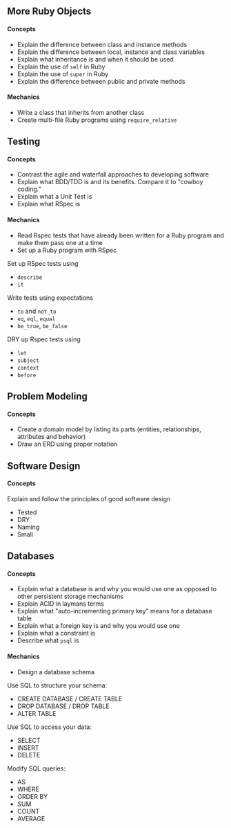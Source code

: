 ## More Ruby Objects

#### Concepts
- Explain the difference between class and instance methods
- Explain the difference between local, instance and class variables
- Explain what inheritance is and when it should be used
- Explain the use of `self` in Ruby
- Explain the use of `super` in Ruby
- Explain the difference between public and private methods

#### Mechanics
- Write a class that inherits from another class
- Create multi-file Ruby programs using `require_relative`

## Testing

#### Concepts
- Contrast the agile and waterfall approaches to developing software
- Explain what BDD/TDD is and its benefits. Compare it to "cowboy coding."
- Explain what a Unit Test is
- Explain what RSpec is

#### Mechanics
- Read Rspec tests that have already been written for a Ruby program and make them pass one at a time
- Set up a Ruby program with RSpec

Set up RSpec tests using
- `describe`
- `it`

Write tests using expectations
- `to` and `not_to`
- `eq`, `eql`, `equal`
- `be_true`, `be_false`

DRY up Rspec tests using
- `let`
- `subject`
- `context`
- `before`

## Problem Modeling

#### Concepts

- Create a domain model by listing its parts (entities, relationships, attributes and behavior)
- Draw an ERD using proper notation

## Software Design

#### Concepts

Explain and follow the principles of good software design
- Tested
- DRY
- Naming
- Small

## Databases

#### Concepts
- Explain what a database is and why you would use one as opposed to other persistent storage mechanisms
- Explain ACID in laymans terms
- Explain what "auto-incrementing primary key" means for a database table
- Explain what a foreign key is and why you would use one
- Explain what a constraint is
- Describe what `psql` is

#### Mechanics
- Design a database schema

Use SQL to structure your schema:
- CREATE DATABASE / CREATE TABLE
- DROP DATABASE / DROP TABLE
- ALTER TABLE

Use SQL to access your data:
- SELECT
- INSERT
- DELETE

Modify SQL queries:
- AS
- WHERE
- ORDER BY
- SUM
- COUNT
- AVERAGE